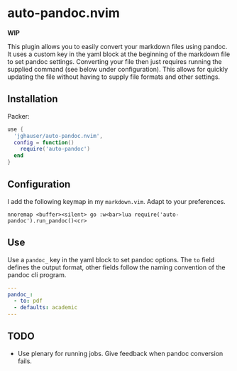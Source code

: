 # auto-pandoc.nvim

**WIP**

This plugin allows you to easily convert your markdown files using pandoc. It uses a custom key in the yaml block at the beginning of the markdown file to set pandoc settings. Converting your file then just requires running the supplied command (see below under configuration). This allows for quickly updating the file without having to supply file formats and other settings.

## Installation

Packer:

```Lua
use {
  'jghauser/auto-pandoc.nvim',
  config = function()
    require('auto-pandoc')
  end
}
```

## Configuration

I add the following keymap in my `markdown.vim`. Adapt to your preferences.

```VimL
nnoremap <buffer><silent> go :w<bar>lua require('auto-pandoc').run_pandoc()<cr>
```

## Use

Use a `pandoc_` key in the yaml block to set pandoc options. The `to` field defines the output format, other fields follow the naming convention of the pandoc cli program.

```yaml
---
pandoc_:
  - to: pdf
  - defaults: academic
---
```

## TODO

- Use plenary for running jobs. Give feedback when pandoc conversion fails.
